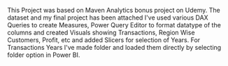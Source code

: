 This Project was based on Maven Analytics bonus project on Udemy. The dataset and my final project has been attached I've used various DAX Queries to create Measures, Power Query Editor to format datatype of the columns and created Visuals showing Transactions, Region Wise Customers, Profit, etc and added Slicers for selection of Years.
For Transactions Years I've made folder and loaded them directly by selecting folder option in Power BI.
